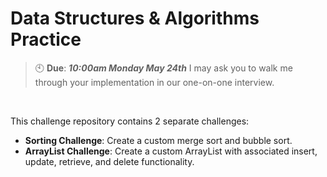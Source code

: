 # Data Structures & Algorithms Practice
> 🕙 **Due**: ***10:00am Monday May 24th*** I may ask you to walk me through your implementation in our one-on-one interview.

<br>

This challenge repository contains 2 separate challenges:

- **Sorting Challenge**: Create a custom merge sort and bubble sort.
- **ArrayList Challenge**:  Create a custom ArrayList with associated insert, update, retrieve, and delete functionality.
